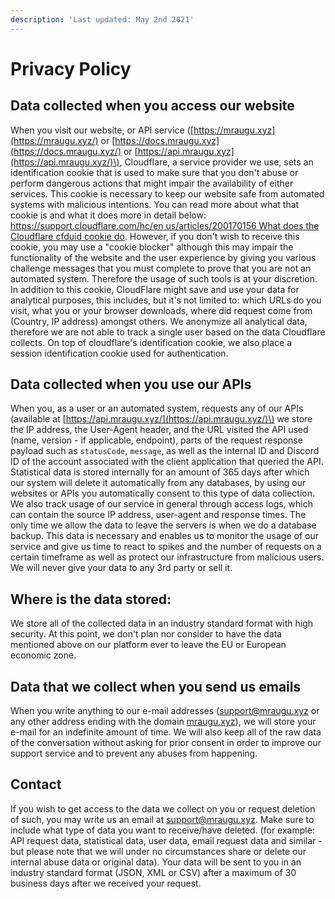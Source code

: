 ```yaml
---
description: 'Last updated: May 2nd 2021'
---
```


# Privacy Policy

## Data collected when you access our website 

When you visit our website, or API service \([https://mraugu.xyz](https://mraugu.xyz/) or [https://docs.mraugu.xyz](https://docs.mraugu.xyz/) or [https://api.mraugu.xyz](https://api.mraugu.xyz/)\), Cloudflare, a service provider we use, sets an identification cookie that is used to make sure that you don't abuse or perform dangerous actions that might impair the availability of either services. This cookie is necessary to keep our website safe from automated  systems with malicious intentions. You can read more about what that cookie is and what it does more in detail below: [https://support.cloudflare.com/hc/en us/articles/200170156 What does the Cloudflare cfduid cookie do](https://support.cloudflare.com/hc/en-us/articles/200170156-What-does-the-Cloudflare-cfduid-cookie-do-). However, if you don't wish to receive this cookie, you may use a "cookie blocker" although this may impair the functionality of the website and the user experience by giving you various challenge messages that you must complete to prove that you are not an automated system. Therefore the usage of such tools is at your discretion. In addition to this cookie, CloudFlare might save and use your data for analytical purposes, this includes, but it's not limited to: which URLs do you visit, what you or your browser downloads, where did request come from \(Country, IP address\) amongst others. We anonymize all analytical data, therefore we are not able to track a single user based on the data Cloudflare collects. On top of cloudflare's identification cookie, we also place a session identification cookie used for authentication.

## Data collected when you use our APIs

When you, as a user or an automated system, requests any of our APIs \(available at [https://api.mraugu.xyz/](https://api.mraugu.xyz/)\) we store the IP address, the User-Agent header, and the URL visited the API used \(name, version - if applicable, endpoint\), parts of the request response payload such as `statusCode`, `message`, as well as the internal ID and Discord ID of the account associated with the client application that queried the API. Statistical data is stored internally for an amount of 365 days after which our system will delete it automatically from any databases, by using our websites or APIs you automatically consent to this type of data collection. We also track usage of our service in general through access logs, which can contain the source IP address, user-agent and response times. The only time we allow the data to leave the servers is when we do a database backup. This data is necessary and enables us to monitor the usage of our service and give us time to react to spikes and the number of requests on a certain timeframe as well as protect our infrastructure from malicious users. We will never give your data to any 3rd party or sell it.

## Where is the data stored:

We store all of the collected data in an industry standard format with high security. At this point, we don't plan nor consider to have the data mentioned above on our platform ever to leave the EU or European economic zone.

## Data that we collect when you send us emails

When you write anything to our e-mail addresses \([support@mraugu.xyz](mailto:support@mraugu.xyz) or any other address ending with the domain [mraugu.xyz](https://mraugu.xyz/)\), we will store your e-mail for an indefinite amount of time. We will also keep all of the raw data of the conversation without asking for prior consent in order to improve our support service and to prevent any abuses from happening.

## Contact

 If you wish to get access to the data we collect on you or request deletion of such, you may write us an email at [support@mraugu.xyz](mailto:support@mraugu.xyz). Make sure to include what type of data you want to receive/have deleted. \(for example: API request data, statistical data, user data, email request data and similar - but please note that we will under no circumstances share or delete our internal abuse data or original data\). Your data will be sent to you in an industry standard format \(JSON, XML or CSV\) after a maximum of 30 business days after we received your request.

